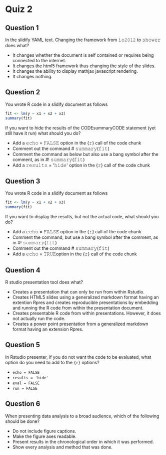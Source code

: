 # Quiz 2

## Question 1

In the slidify YAML text. Changing the framework from 𝚒𝚘𝟸𝟶𝟷𝟸 to 𝚜𝚑𝚘𝚠𝚎𝚛 does what?

- It changes whether the document is self contained or requires being connected to the internet.
- It changes the html5 framework thus changing the style of the slides.
- It changes the ability to display mathjax javascript rendering.
- It changes nothing.

## Question 2

You wrote R code in a slidify document as follows

```r
fit <- lm(y ~ x1 + x2 + x3)
summary(fit)
```

If you want to hide the results of the CODEsummaryCODE statement (yet still have it run) what should you do?

- Add a 𝚎𝚌𝚑𝚘 = 𝙵𝙰𝙻𝚂𝙴 option in the {𝚛} call of the code chunk
- Comment out the command # 𝚜𝚞𝚖𝚖𝚊𝚛𝚢(𝚏𝚒𝚝)
- Comment the command as below but also use a bang symbol after the comment, as in #! 𝚜𝚞𝚖𝚖𝚊𝚛𝚢(𝚏𝚒𝚝)
- Add a 𝚛𝚎𝚜𝚞𝚕𝚝𝚜 = '𝚑𝚒𝚍𝚎' option in the {𝚛} call of the code chunk

## Question 3

You wrote R code in a slidify document as follows

```r
fit <- lm(y ~ x1 + x2 + x3)
summary(fit)
```

If you want to display the results, but not the actual code, what should you do?

- Add a 𝚎𝚌𝚑𝚘 = 𝙵𝙰𝙻𝚂𝙴 option in the {𝚛} call of the code chunk
- Comment the command, but use a bang symbol after the comment, as in #! 𝚜𝚞𝚖𝚖𝚊𝚛𝚢(𝚏𝚒𝚝)
- Comment out the command # 𝚜𝚞𝚖𝚖𝚊𝚛𝚢(𝚏𝚒𝚝)
- Add a 𝚎𝚌𝚑𝚘 = 𝚃𝚁𝚄𝙴option in the {𝚛} call of the code chunk

## Question 4

R studio presentation tool does what?

- Creates a presentation that can only be run from within Rstudio.
- Creates HTML5 slides using a generalized markdown format having an extention Rpres and creates reproducible presentations by embedding and running the R code from within the presentation document.
- Creates presentable R code from within presentations. However, it does not actually run the code.
- Creates a power point presentation from a generalized markdown format having an extension Rpres.

## Question 5

In Rstudio presenter, if you do not want the code to be evaluated, what option do you need to add to the `{𝚛}` options?

- `echo = FALSE`
- `results = 'hide'`
- `eval = FALSE`
- `run = FALSE`

## Question 6

When presenting data analysis to a broad audience, which of the following should be done?

- Do not include figure captions.
- Make the figure axes readable.
- Present results in the chronological order in which it was performed.
- Show every analysis and method that was done.

